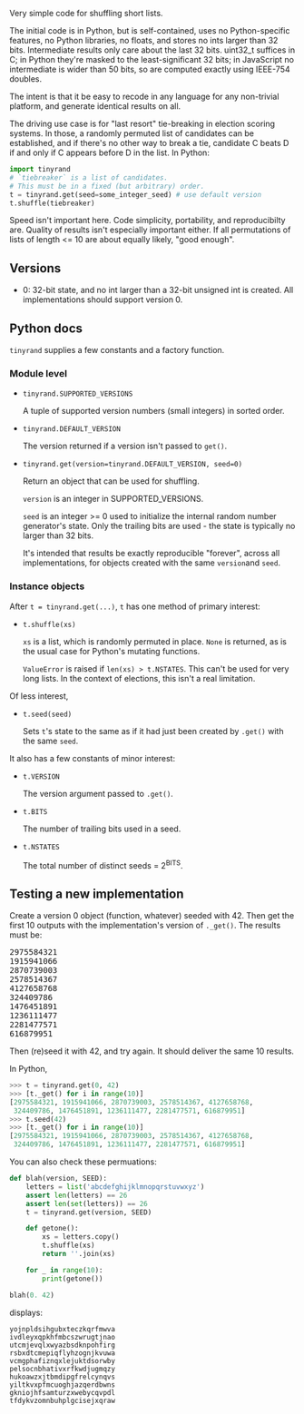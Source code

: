 Very simple code for shuffling short lists.

The initial code is in Python, but is self-contained, uses no Python-specific
features, no Python libraries, no floats, and stores no ints larger than
32 bits. Intermediate results only care about the last 32 bits. uint32_t
suffices in C; in Python they're masked to the least-significant 32 bits;
in JavaScript no intermediate is wider than 50 bits, so are computed
exactly using IEEE-754 doubles.

The intent is that it be easy to recode in any language for any non-trivial
platform, and generate identical results on all.

The driving use case is for "last resort" tie-breaking in election scoring
systems. In those, a randomly permuted list of candidates can be established,
and if there's no other way to break a tie, candidate C beats D
if and only if C appears before D in the list. In Python:

```python
import tinyrand
# `tiebreaker` is a list of candidates.
# This must be in a fixed (but arbitrary) order.
t = tinyrand.get(seed=some_integer_seed) # use default version
t.shuffle(tiebreaker)
```

Speed isn't important here. Code simplicity, portability, and reproducibilty
are. Quality of results isn't especially important either. If all
permutations of lists of length <= 10 are about equally likely, "good enough".

## Versions

- 0: 32-bit state, and no int larger than a 32-bit unsigned int is created.
All implementations should support version 0.


## Python docs

`tinyrand` supplies a few constants and a factory function.

### Module level

- `tinyrand.SUPPORTED_VERSIONS`

    A tuple of supported version numbers (small integers) in sorted order.

- `tinyrand.DEFAULT_VERSION`

    The version returned if a version isn't passed to `get()`.

- `tinyrand.get(version=tinyrand.DEFAULT_VERSION, seed=0)`

    Return an object that can be used for shuffling.

    `version` is an integer in SUPPORTED_VERSIONS.

    `seed` is an integer >= 0 used to initialize the internal random number
generator's state. Only the trailing bits are used - the state is typically
no larger than 32 bits.

    It's intended that results be exactly reproducible "forever", across all
implementations, for objects created with the same `version`and `seed`.

### Instance objects

After `t = tinyrand.get(...)`, `t` has one method of primary interest:

- `t.shuffle(xs)`

    `xs` is a list, which is randomly permuted in place. `None` is returned,
as is the usual case for Python's mutating functions.

    `ValueError` is raised if `len(xs) > t.NSTATES`. This can't be used for very
long lists. In the context of elections, this isn't a real limitation.

Of less interest,

- `t.seed(seed)`

    Sets `t`'s  state to the same as if it had just been created by `.get()`
with the same `seed`.

It also has a few constants of minor interest:

- `t.VERSION`

    The version argument passed to `.get()`.

- `t.BITS`

    The number of trailing bits used in a seed.

- `t.NSTATES`

    The total number of distinct seeds = 2<sup>BITS</sup>.

## Testing a new implementation

Create a version 0 object (function, whatever) seeded with 42. Then
get the first 10 outputs with the implementation's version of `._get()`.
The results must be:

<pre>
2975584321
1915941066
2870739003
2578514367
4127658768
324409786
1476451891
1236111477
2281477571
616879951
</pre>

Then (re)seed it with 42, and try again. It should deliver the same
10 results.

In Python,

```python
>>> t = tinyrand.get(0, 42)
>>> [t._get() for i in range(10)]
[2975584321, 1915941066, 2870739003, 2578514367, 4127658768,
 324409786, 1476451891, 1236111477, 2281477571, 616879951]
>>> t.seed(42)
>>> [t._get() for i in range(10)]
[2975584321, 1915941066, 2870739003, 2578514367, 4127658768,
 324409786, 1476451891, 1236111477, 2281477571, 616879951]
```

You can also check these permuations:

```python
def blah(version, SEED):
    letters = list('abcdefghijklmnopqrstuvwxyz')
    assert len(letters) == 26
    assert len(set(letters)) == 26
    t = tinyrand.get(version, SEED)

    def getone():
        xs = letters.copy()
        t.shuffle(xs)
        return ''.join(xs)

    for _ in range(10):
        print(getone())

blah(0. 42)
```
displays:
```
yojnpldsihgubxteczkqrfmwva
ivdleyxqpkhfmbcszwrugtjnao
utcmjevqlxwyazbsdknpohfirg
rsbxdtcmepiqflyhzognjkvuwa
vcmgphafiznqxlejuktdsorwby
pelsocnbhativxrfkwdjugmqzy
hukoawzxjtbmdipgfrelcynqvs
yiltkvxpfmcuoghjazqerdbwns
gkniojhfsamturzxwebycqvpdl
tfdykvzomnbuhplgcisejxqraw
```
